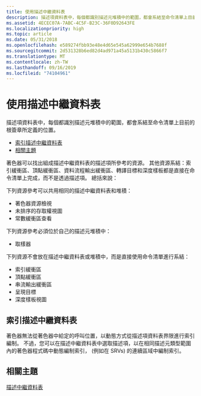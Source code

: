 ```yaml
---
title: 使用描述中繼資料表
description: 描述項資料表中，每個都識別描述元堆積中的範圍，都會系結至命令清單上目前的根簽章所定義的位置。
ms.assetid: 4ECEC07A-7ABC-4C5F-B23C-36F0D92643FE
ms.localizationpriority: high
ms.topic: article
ms.date: 05/31/2018
ms.openlocfilehash: e589274fbb93e48e4d65e545a62999e654b7688f
ms.sourcegitcommit: 2d531328b6ed82d4ad971a45a5131b430c5866f7
ms.translationtype: MT
ms.contentlocale: zh-TW
ms.lasthandoff: 09/16/2019
ms.locfileid: "74104961"
---
```

# <a name="using-descriptor-tables"></a>使用描述中繼資料表

描述項資料表中，每個都識別描述元堆積中的範圍，都會系結至命令清單上目前的根簽章所定義的位置。

-   [索引描述中繼資料表](#indexing-descriptor-tables)
-   [相關主題](#related-topics)

著色器可以找出組成描述中繼資料表的描述項所參考的資源。 其他資源系結：索引緩衝區、頂點緩衝區、資料流程輸出緩衝區、轉譯目標和深度樣板都是直接在命令清單上完成，而不是透過描述項。 總括來說：

下列資源參考可以共用相同的描述中繼資料表和堆積：

-   著色器資源檢視
-   未排序的存取權視圖
-   常數緩衝區查看

下列資源參考必須位於自己的描述元堆積中：

-   取樣器

下列資源不會放在描述中繼資料表或堆積中，而是直接使用命令清單進行系結：

-   索引緩衝區
-   頂點緩衝區
-   串流輸出緩衝區
-   呈現目標
-   深度樣板視圖

## <a name="indexing-descriptor-tables"></a>索引描述中繼資料表

著色器無法從著色器中給定的呼叫位置，以動態方式從描述項資料表界限進行索引編制。 不過，您可以在描述中繼資料表中選取描述項，以在相同描述元類型範圍內的著色器程式碼中動態編制索引， (例如在 SRVs) 的連續區域中編制索引。

## <a name="related-topics"></a>相關主題

<dl> <dt>

[描述中繼資料表](descriptor-tables.md)
</dt> </dl>

 

 




